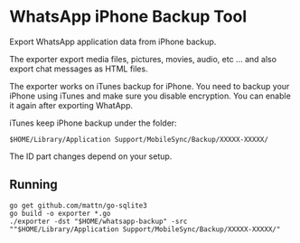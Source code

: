 # WhatsApp iPhone Backup Tool

Export WhatsApp application data from iPhone backup.

The exporter export media files, pictures, movies, audio, etc ... and also export
chat messages as HTML files.

The exporter works on iTunes backup for iPhone. You need to backup your iPhone using
iTunes and make sure you disable encryption. You can enable it again after exporting
WhatApp.

iTunes keep iPhone backup under the folder:

    $HOME/Library/Application Support/MobileSync/Backup/XXXXX-XXXXX/

The ID part changes depend on your setup.

## Running

    go get github.com/mattn/go-sqlite3
    go build -o exporter *.go
    ./exporter -dst "$HOME/whatsapp-backup" -src ""$HOME/Library/Application Support/MobileSync/Backup/XXXXX-XXXXX/"